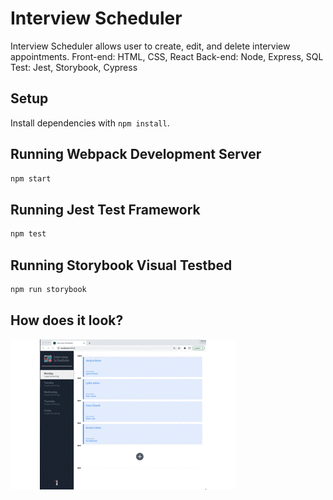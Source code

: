 # Interview Scheduler
Interview Scheduler allows user to create, edit, and delete interview appointments. 
Front-end: HTML, CSS, React
Back-end: Node, Express, SQL 
Test: Jest, Storybook, Cypress 

## Setup

Install dependencies with `npm install`.

## Running Webpack Development Server

```sh
npm start
```

## Running Jest Test Framework

```sh
npm test
```

## Running Storybook Visual Testbed

```sh
npm run storybook
```
## How does it look? 
![doc/scheduler.gif](https://github.com/jesssubin/scheduler/blob/master/doc/Scheduler.gif)